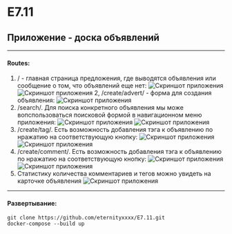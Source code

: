 # E7.11
## Приложение - доска объявлений
___
#### Routes:
1. / - главная страница предложения, где выводятся объявления или сообщение о том, что объявлений еще нет:
![Скриншот приложения](./screenshots/1.png)
![Скриншот приложения](./screenshots/2.png)
2, /create/advert/ - форма для создания объявления:
![Скриншот приложения](./screenshots/3.png)
3. /search/<query>. Для поиска конкретного объявления мы може вопспользоваться поисковой формой в навигационном меню приложения:
![Скриншот приложения](./screenshots/4.png)
![Скриншот приложения](./screenshots/5.png)
4. /create/tag/<ObjectID>. Есть возможность добавления тэга к объявлению по нражатию на соответствующую кнопку:
![Скриншот приложения](./screenshots/6.png)
![Скриншот приложения](./screenshots/7.png)
5. /create/comment/<ObjectID>. Есть возможность добавления тэга к объявлению по нражатию на соответствующую кнопку:
![Скриншот приложения](./screenshots/8.png)
![Скриншот приложения](./screenshots/9.png)
6. Статистику количества комментариев и тегов можно увидеть на карточке объявления
![Скриншот приложения](./screenshots/10.png)
___
#### Развертывание:
```git clone https://github.com/eternityxxxx/E7.11.git```  
```docker-compose --build up```
